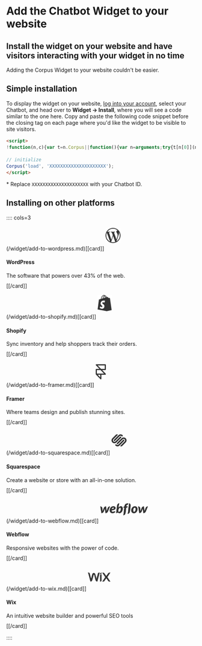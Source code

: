 # Add the Chatbot Widget to your website
## Install the widget on your website and have visitors interacting with your widget in no time

Adding the Corpus Widget to your website couldn't be easier. 

## Simple installation
To display the widget on your website, <a href="https://app.corpus.chat" target="app">log into your account</a>, select your Chatbot, and head over to **Widget → Install**, where you will see a code similar to the one here. Copy and paste the following code snippet before the closing tag on each page where you'd like the widget to be visible to site visitors.

```html
<script>
!function(n,c){var t=n.Corpus||function(){var n=arguments;try{t[n[0]](n)}catch(n){}};t.i=!1,t.js=function(n,t){var o=c.createElement("script"),n=(o.type="text/javascript",o.async=!0,o.src=n,c.getElementsByTagName("script")[0]);n.parentNode.insertBefore(o,n),o.onload=t||function(){}},t.load=function(n){t.id=n[1],t.i||t.js("https://corpus.gocdn.io/launcher.js?id="+n[1],function(){t.i=!0})},window.Corpus=t}(window,document);

// initialize
Corpus('load', 'XXXXXXXXXXXXXXXXXXXXX');
</script>
```

\* Replace `XXXXXXXXXXXXXXXXXXXXX` with your Chatbot ID.

## Installing on other platforms

:::: cols=3


(/widget/add-to-wordpress.md)[[card]]
<img class="dark-invert" src="../../media/wordpress.svg" alt="wordpress" style="height:40px;margin:5px 0 20px;opacity:.8">

#### WordPress
<p style="margin:5px 0 10px">The software that powers over 43% of the web.</p>
[[/card]]

(/widget/add-to-shopify.md)[[card]]
<img class="dark-invert" src="../../media/shopify.svg" alt="shopify" style="height:43px;margin:2px 0 20px;opacity:.8">

#### Shopify
<p style="margin:5px 0 10px">Sync inventory and help shoppers track their orders.</p>
[[/card]]

(/widget/add-to-framer.md)[[card]]
<img class="dark-invert" src="../../media/framer.svg" alt="framer" style="height:40px;margin:5px 0 20px;opacity:.8">

#### Framer
<p style="margin:5px 0 10px">Where teams design and publish stunning sites.</p>
[[/card]]

(/widget/add-to-squarespace.md)[[card]]
<img class="dark-invert" src="../../media/squarespace.svg" alt="squarespace" style="height:32px;margin:10px 0 22px;opacity:.8">

#### Squarespace
<p style="margin:5px 0 10px">Create a website or store with an all-in-one solution.</p>
[[/card]]

(/widget/add-to-webflow.md)[[card]]
<img class="dark-invert" src="../../media/webflow.svg" alt="webflow" style="height:32px;margin:12px 0 20px;opacity:.8">

#### Webflow
<p style="margin:5px 0 10px">Responsive websites with the power of code.</p>
[[/card]]

(/widget/add-to-wix.md)[[card]]
<img class="dark-invert" src="../../media/wix.svg" alt="wix" style="height:24px;margin:16px 0 24px;opacity:.8">

#### Wix
<p style="margin:5px 0 10px">An intuitive website builder and powerful SEO tools</p>
[[/card]]


::::
